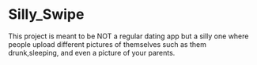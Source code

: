 # Silly_Swipe

This project is meant to be NOT a regular dating app but a silly one where people upload different pictures 
of themselves such as them drunk,sleeping, and even a picture of your parents. 


